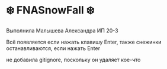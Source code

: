 # ❄️ FNASnowFall ❄️
Выполнила Малышева Александра ИП 20-3

Всё появляется если нажать клавишу Enter, также снежинки останавливаются, если нажать Enter

не добавила gitignore, поскольку он удаляет кое-что

